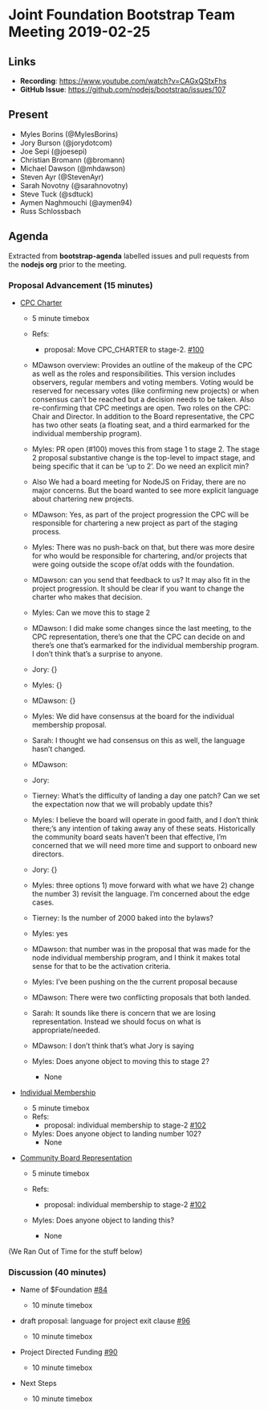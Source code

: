 # Joint Foundation Bootstrap Team Meeting 2019-02-25

## Links

* **Recording**:  https://www.youtube.com/watch?v=CAGxQStxFhs
* **GitHub Issue**: https://github.com/nodejs/bootstrap/issues/107

## Present

- Myles Borins (@MylesBorins)
- Jory Burson (@jorydotcom)
- Joe Sepi (@joesepi)
- Christian Bromann (@bromann)
- Michael Dawson (@mhdawson)
- Steven Ayr (@StevenAyr)
- Sarah Novotny (@sarahnovotny)
- Steve Tuck (@sdtuck)
- Aymen Naghmouchi (@aymen94)
- Russ Schlossbach

## Agenda

Extracted from **bootstrap-agenda** labelled issues and pull requests from the **nodejs org** prior to the meeting.

### Proposal Advancement (15 minutes)
* [CPC Charter](https://github.com/openjs-foundation/cross-project-council/blob/f94c0e919a33bd0323d6190d84f341d21e1a3d6c/proposals/stage-1/CPC_CHARTER/CPC-CHARTER.md)
  * 5 minute timebox
  * Refs:  
    * proposal: Move CPC_CHARTER to stage-2.
      [#100](https://github.com/nodejs/bootstrap/pull/100)

  * MDawson overview: Provides an outline of the makeup of the CPC as well as the roles and responsibilities. This version includes   observers, regular members and voting members. Voting would be reserved for necessary votes (like confirming new projects) or when consensus can’t be reached but a decision needs to be taken. Also re-confirming that CPC meetings are open. Two roles on the CPC: Chair and Director. In addition to the Board representative, the CPC has two other seats (a floating seat, and a third earmarked for the individual membership program).
  * Myles: PR open (#100) moves this from stage 1 to stage 2. The stage 2 proposal substantive change is the top-level to impact stage, and being specific that it can be ‘up to 2’. Do we need an explicit min?
  * Also We had a board meeting for NodeJS on Friday, there are no major concerns. But the board wanted to see more explicit language about chartering new projects. 
  * MDawson: Yes, as part of the project progression the CPC will be responsible for chartering a new project as part of the staging   process. 
  * Myles: There was no push-back on that, but there was more desire for who would be responsible for chartering, and/or projects that were going outside the scope of/at odds with the foundation.
  * MDawson: can you send that feedback to us? It may also fit in the project progression. It should be clear if you want to change the     charter who makes that decision.
  * Myles: Can we move this to stage 2
  * MDawson: I did make some changes since the last meeting, to the CPC representation, there’s one that the CPC can decide on and there’s one that’s earmarked for the individual membership program. I don’t think that’s a surprise to anyone.
  * Jory: {}
  * Myles: {} 
  * MDawson: {}
  * Myles: We did have consensus at the board for the individual membership proposal.
  * Sarah: I thought we had consensus on this as well, the language hasn’t changed.
  * MDawson: 
  * Jory:
  * Tierney: What’s the difficulty of landing a day one patch? Can we set the expectation now that we will probably update this?
  * Myles: I believe the board will operate in good faith, and I don’t think there;’s any intention of taking away any of these seats. Historically the community board seats haven’t been that effective, I’m concerned that we will need more time and support to onboard new directors.
  * Jory: {}
  * Myles: three options 1) move forward with what we have 2) change the number 3) revisit the language. I’m concerned about the edge cases.  
  * Tierney: Is the number of 2000 baked into the bylaws?
  * Myles: yes
  * MDawson: that number was in the proposal that was made for the node individual membership program, and I think it makes total sense for that to be the activation criteria. 
  * Myles: I’ve been pushing on the the current proposal because 
  * MDawson: There were two conflicting proposals that both landed.
  * Sarah: It sounds like there is concern that we are losing representation. Instead we should focus on what is appropriate/needed.
  * MDawson: I don’t think that’s what Jory is saying
  * Myles: Does anyone object to moving this to stage 2?
    * None

* [Individual Membership](https://github.com/openjs-foundation/cross-project-council/blob/f94c0e919a33bd0323d6190d84f341d21e1a3d6c/proposals/stage-1/INDIVIDUAL_MEMBERSHIP/INDIVIDUAL_MEMBERSHIP.md)
  * 5 minute timebox
  * Refs:
    * proposal: individual membership to stage-2
      [#102](https://github.com/nodejs/bootstrap/pull/102)
  * Myles: Does anyone object to landing number 102?
    * None

* [Community Board Representation](https://github.com/openjs-foundation/cross-project-council/blob/f94c0e919a33bd0323d6190d84f341d21e1a3d6c/proposals/stage-1/COMMUNITY_BOARD_REPRESENTATION/README.md)
  * 5 minute timebox
  * Refs:
    * proposal: individual membership to stage-2 
      [#102](https://github.com/nodejs/bootstrap/pull/102)

  * Myles: Does anyone object to landing this?
    * None


(We Ran Out of Time for the stuff below)

### Discussion (40 minutes)
* Name of $Foundation [#84](https://github.com/nodejs/bootstrap/issues/84)  
  * 10 minute timebox

* draft proposal: language for project exit clause [#96](https://github.com/nodejs/bootstrap/issues/96)
  * 10 minute timebox

* Project Directed Funding [#90](https://github.com/nodejs/bootstrap/issues/90)
  * 10 minute timebox

* Next Steps  
  * 10 minute timebox

